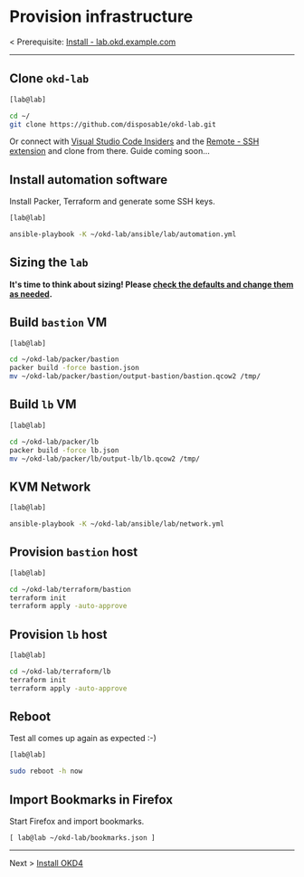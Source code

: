 # Provision infrastructure

< Prerequisite: [Install - lab.okd.example.com](01_install_lab.md)

* * *

## Clone `okd-lab`

```bash
[lab@lab]

cd ~/
git clone https://github.com/disposab1e/okd-lab.git

```

Or connect with [Visual Studio Code Insiders](https://code.visualstudio.com/insiders/) and the [Remote - SSH extension](https://marketplace.visualstudio.com/items?itemName=ms-vscode-remote.remote-ssh) and clone from there. Guide coming soon...

## Install automation software

Install Packer, Terraform and generate some SSH keys.

```bash
[lab@lab]

ansible-playbook -K ~/okd-lab/ansible/lab/automation.yml

```

## Sizing the `lab`

__It's time to think about sizing! Please [check the defaults and change them as needed](02_sizing.md).__


## Build `bastion` VM

```bash
[lab@lab]

cd ~/okd-lab/packer/bastion
packer build -force bastion.json
mv ~/okd-lab/packer/bastion/output-bastion/bastion.qcow2 /tmp/

```

## Build `lb` VM

```bash
[lab@lab]

cd ~/okd-lab/packer/lb
packer build -force lb.json
mv ~/okd-lab/packer/lb/output-lb/lb.qcow2 /tmp/

```

## KVM Network

```bash
[lab@lab]

ansible-playbook -K ~/okd-lab/ansible/lab/network.yml

```

## Provision `bastion` host

```bash
[lab@lab]

cd ~/okd-lab/terraform/bastion
terraform init
terraform apply -auto-approve

```

## Provision `lb` host

```bash
[lab@lab]

cd ~/okd-lab/terraform/lb
terraform init
terraform apply -auto-approve

```

## Reboot

Test all comes up again as expected :-)

```bash
[lab@lab]

sudo reboot -h now

```

## Import Bookmarks in Firefox

Start Firefox and import bookmarks.

`[ lab@lab ~/okd-lab/bookmarks.json ]`

* * *

Next > [Install OKD4](03_install_okd.md)
